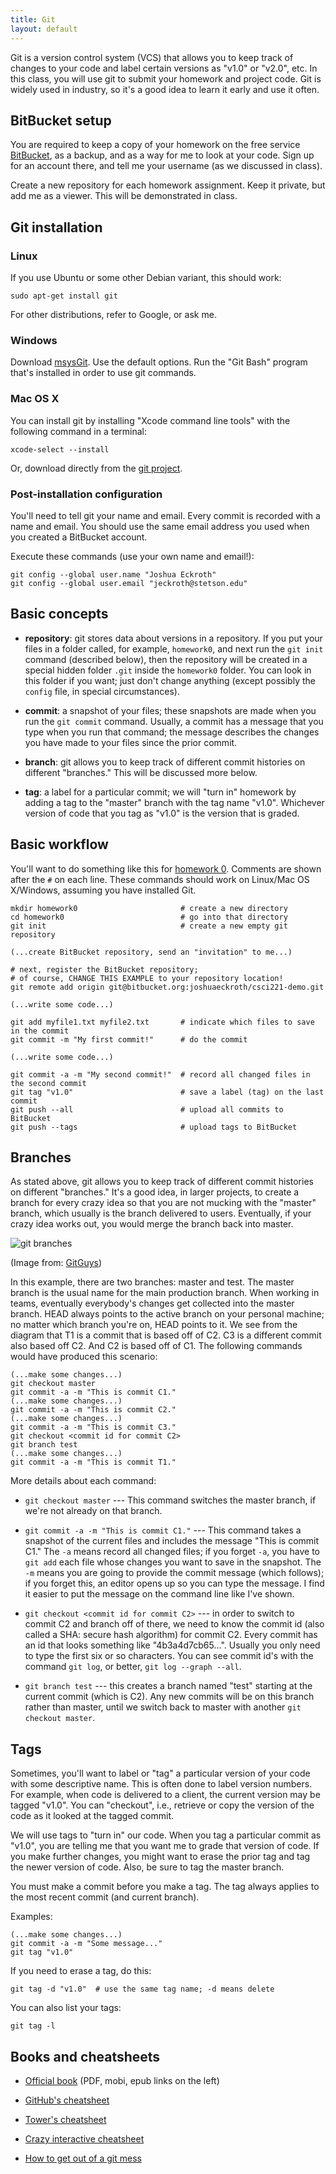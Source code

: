 ```yaml
---
title: Git
layout: default
---
```


Git is a version control system (VCS) that allows you to keep track of
changes to your code and label certain versions as "v1.0" or "v2.0",
etc. In this class, you will use git to submit your homework and
project code. Git is widely used in industry, so it's a good idea to
learn it early and use it often.

## BitBucket setup

You are required to keep a copy of your homework on the free service
[BitBucket](https://bitbucket.org), as a backup, and as a way for me
to look at your code. Sign up for an account there, and tell me your
username (as we discussed in class).

Create a new repository for each homework assignment. Keep it private,
but add me as a viewer. This will be demonstrated in class.

## Git installation

### Linux

If you use Ubuntu or some other Debian variant, this should work:

    sudo apt-get install git

For other distributions, refer to Google, or ask me.

### Windows

Download [msysGit](http://msysgit.github.io/). Use the default
options. Run the "Git Bash" program that's installed in order to use
git commands.

### Mac OS X

You can install git by installing "Xcode command line tools" with the
following command in a terminal:

    xcode-select --install

Or, download directly from the
[git project](http://git-scm.com/download/mac).

### Post-installation configuration

You'll need to tell git your name and email. Every commit is recorded
with a name and email. You should use the same email address you used
when you created a BitBucket account.

Execute these commands (use your own name and email!):

    git config --global user.name "Joshua Eckroth"
    git config --global user.email "jeckroth@stetson.edu"

## Basic concepts

- **repository**: git stores data about versions in a repository. If
  you put your files in a folder called, for example, `homework0`, and
  next run the `git init` command (described below), then the
  repository will be created in a special hidden folder `.git` inside
  the `homework0` folder. You can look in this folder if you want;
  just don't change anything (except possibly the `config` file, in
  special circumstances).
  
- **commit**: a snapshot of your files; these snapshots are made when
  you run the `git commit` command. Usually, a commit has a message
  that you type when you run that command; the message describes the
  changes you have made to your files since the prior commit.

- **branch**: git allows you to keep track of different commit
  histories on different "branches." This will be discussed more
  below.

- **tag**: a label for a particular commit; we will "turn in" homework
  by adding a tag to the "master" branch with the tag name
  "v1.0". Whichever version of code that you tag as "v1.0" is the
  version that is graded.

## Basic workflow

You'll want to do something like this for
[homework 0](/homework/homework-0.html). Comments are shown after the
`#` on each line. These commands should work on Linux/Mac OS
X/Windows, assuming you have installed Git.

    mkdir homework0                       # create a new directory
    cd homework0                          # go into that directory
    git init                              # create a new empty git repository

    (...create BitBucket repository, send an "invitation" to me...)

    # next, register the BitBucket repository;
    # of course, CHANGE THIS EXAMPLE to your repository location!
    git remote add origin git@bitbucket.org:joshuaeckroth/csci221-demo.git

    (...write some code...)

    git add myfile1.txt myfile2.txt       # indicate which files to save in the commit
    git commit -m "My first commit!"      # do the commit

    (...write some code...)

    git commit -a -m "My second commit!"  # record all changed files in the second commit
    git tag "v1.0"                        # save a label (tag) on the last commit
    git push --all                        # upload all commits to BitBucket
    git push --tags                       # upload tags to BitBucket

## Branches

As stated above, git allows you to keep track of different commit
histories on different "branches." It's a good idea, in larger
projects, to create a branch for every crazy idea so that you are not
mucking with the "master" branch, which usually is the branch
delivered to users. Eventually, if your crazy idea works out, you
would merge the branch back into master.

![git branches](/images/git-branches.png "git branches")

(Image from:
[GitGuys](http://www.gitguys.com/topics/merging-branches-without-a-conflict/))

In this example, there are two branches: master and test. The master
branch is the usual name for the main production branch. When working
in teams, eventually everybody's changes get collected into the master
branch. HEAD always points to the active branch on your personal
machine; no matter which branch you're on, HEAD points to it. We see
from the diagram that T1 is a commit that is based off of C2. C3 is a
different commit also based off C2. And C2 is based off of C1. The
following commands would have produced this scenario:

    (...make some changes...)
    git checkout master
    git commit -a -m "This is commit C1."
    (...make some changes...)
    git commit -a -m "This is commit C2."
    (...make some changes...)
    git commit -a -m "This is commit C3."
    git checkout <commit id for commit C2>
    git branch test
    (...make some changes...)
    git commit -a -m "This is commit T1."

More details about each command:

- `git checkout master` --- This command switches the master branch,
  if we're not already on that branch.
  
- `git commit -a -m "This is commit C1."` --- This command takes a
  snapshot of the current files and includes the message "This is
  commit C1." The `-a` means record all changed files; if you forget
  `-a`, you have to `git add` each file whose changes you want to save
  in the snapshot. The `-m` means you are going to provide the commit
  message (which follows); if you forget this, an editor opens up so
  you can type the message. I find it easier to put the message on the
  command line like I've shown.
  
- `git checkout <commit id for commit C2>` --- in order to switch to
  commit C2 and branch off of there, we need to know the commit id
  (also called a SHA: secure hash algorithm) for commit C2. Every
  commit has an id that looks something like "4b3a4d7cb65...". Usually
  you only need to type the first six or so characters. You can see
  commit id's with the command `git log`, or better, `git log --graph
  --all`.
  
- `git branch test` --- this creates a branch named "test" starting
  at the current commit (which is C2). Any new commits will be on this
  branch rather than master, until we switch back to master with
  another `git checkout master`.

## Tags

Sometimes, you'll want to label or "tag" a particular version of your
code with some descriptive name. This is often done to label version
numbers. For example, when code is delivered to a client, the current
version may be tagged "v1.0". You can "checkout", i.e., retrieve or
copy the version of the code as it looked at the tagged commit.

We will use tags to "turn in" our code. When you tag a particular
commit as "v1.0", you are telling me that you want me to grade that
version of code. If you make further changes, you might want to erase
the prior tag and tag the newer version of code. Also, be sure to tag
the master branch.

You must make a commit before you make a tag. The tag always applies
to the most recent commit (and current branch).

Examples:

    (...make some changes...)
    git commit -a -m "Some message..."
    git tag "v1.0"

If you need to erase a tag, do this:

    git tag -d "v1.0"  # use the same tag name; -d means delete

You can also list your tags:

    git tag -l

## Books and cheatsheets

- [Official book](http://git-scm.com/book) (PDF, mobi, epub links on the left)

- [GitHub's cheatsheet](https://github.com/github/training-materials/blob/master/downloads/github-git-cheat-sheet.pdf?raw=true)

- [Tower's cheatsheet](http://www.git-tower.com/blog/git-cheat-sheet-detail/)

- [Crazy interactive cheatsheet](http://ndpsoftware.com/git-cheatsheet.html)

- [How to get out of a git mess](http://justinhileman.info/article/git-pretty/git-pretty.png)

